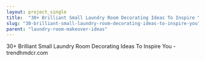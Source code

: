 ```yaml
---
layout: project_single
title:  "30+ Brilliant Small Laundry Room Decorating Ideas To Inspire You"
slug: "30-brilliant-small-laundry-room-decorating-ideas-to-inspire-you"
parent: "laundry-room-makeover-ideas"
---
```

30+ Brilliant Small Laundry Room Decorating Ideas To Inspire You - trendhmdcr.com